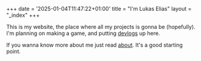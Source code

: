 +++
date = '2025-01-04T11:47:22+01:00'
title = "I'm Lukas Elias"
layout = "_index"
+++

This is my website, the place where all my projects is gonna be (hopefully). I'm planning on making a game, and putting [devlogs](/devlogs) up here.

If you wanna know more about me just read [about](/about). It's a good starting point.
